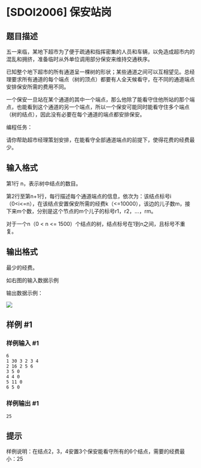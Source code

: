 # [SDOI2006] 保安站岗

## 题目描述

五一来临，某地下超市为了便于疏通和指挥密集的人员和车辆，以免造成超市内的混乱和拥挤，准备临时从外单位调用部分保安来维持交通秩序。

已知整个地下超市的所有通道呈一棵树的形状；某些通道之间可以互相望见。总经理要求所有通道的每个端点（树的顶点）都要有人全天候看守，在不同的通道端点安排保安所需的费用不同。

一个保安一旦站在某个通道的其中一个端点，那么他除了能看守住他所站的那个端点，也能看到这个通道的另一个端点，所以一个保安可能同时能看守住多个端点（树的结点），因此没有必要在每个通道的端点都安排保安。

编程任务：

请你帮助超市经理策划安排，在能看守全部通道端点的前提下，使得花费的经费最少。

## 输入格式

第1行 n，表示树中结点的数目。

第2行至第n+1行，每行描述每个通道端点的信息，依次为：该结点标号i（0<i<=n），在该结点安置保安所需的经费k（<=10000），该边的儿子数m，接下来m个数，分别是这个节点的m个儿子的标号r1，r2，...，rm。

对于一个n（0 < n <= 1500）个结点的树，结点标号在1到n之间，且标号不重复。

## 输出格式

最少的经费。

如右图的输入数据示例

输出数据示例：

 ![](https://cdn.luogu.com.cn/upload/pic/1586.png)

## 样例 #1

### 样例输入 #1

```
6
1 30 3 2 3 4
2 16 2 5 6
3 5 0
4 4 0
5 11 0
6 5 0
```

### 样例输出 #1

```
25
```

## 提示

样例说明：在结点2，3，4安置3个保安能看守所有的6个结点，需要的经费最小：25